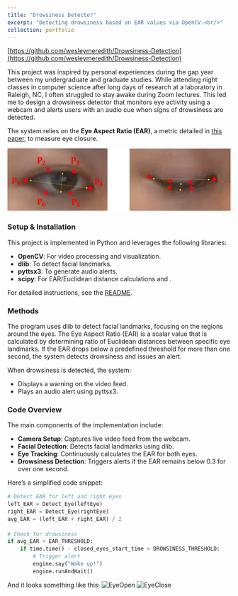 ```yaml
---
title: "Drowsiness Detector"
excerpt: "Detecting drowsiness based on EAR values via OpenCV.<br/>"
collection: portfolio
---
```


[https://github.com/wesleymeredith/Drowsiness-Detection](https://github.com/wesleymeredith/Drowsiness-Detection)

This project was inspired by personal experiences during the gap year between my undergraduate and graduate studies. While attending night classes in computer science after long days of research at a laboratory in Raleigh, NC, I often struggled to stay awake during Zoom lectures. This led me to design a drowsiness detector that monitors eye activity using a webcam and alerts users with an audio cue when signs of drowsiness are detected.  

The system relies on the **Eye Aspect Ratio (EAR)**, a metric detailed in [this paper](https://www.sciencedirect.com/science/article/pii/S2667241322000039#fig0001), to measure eye closure.

![Illustration of EAR calculation](images/eyes.jpg)

### Setup & Installation  
This project is implemented in Python and leverages the following libraries:  
- **OpenCV**: For video processing and visualization.  
- **dlib**: To detect facial landmarks.  
- **pyttsx3**: To generate audio alerts.  
- **scipy**: For EAR/Euclidean distance calculations and .  

For detailed instructions, see the [README](https://github.com/wesleymeredith/Drowsiness-Detection).  

### Methods  
The program uses dlib to detect facial landmarks, focusing on the regions around the eyes. The Eye Aspect Ratio (EAR) is a scalar value that is calculated by determining ratio of Euclidean distances between specific eye landmarks. If the EAR drops below a predefined threshold for more than one second, the system detects drowsiness and issues an alert.  

When drowsiness is detected, the system:  
- Displays a warning on the video feed.  
- Plays an audio alert using pyttsx3.  

### Code Overview  
The main components of the implementation include:  
- **Camera Setup**: Captures live video feed from the webcam.  
- **Facial Detection**: Detects facial landmarks using dlib.  
- **Eye Tracking**: Continuously calculates the EAR for both eyes.  
- **Drowsiness Detection**: Triggers alerts if the EAR remains below 0.3 for over one second.  

Here’s a simplified code snippet:  
```python  
# Detect EAR for left and right eyes  
left_EAR = Detect_Eye(leftEye)  
right_EAR = Detect_Eye(rightEye)  
avg_EAR = (left_EAR + right_EAR) / 2  

# Check for drowsiness  
if avg_EAR < EAR_THRESHOLD:  
    if time.time() - closed_eyes_start_time > DROWSINESS_THRESHOLD:  
        # Trigger alert  
        engine.say("Wake up!")  
        engine.runAndWait()  
```
And it looks something like this:
![EyeOpen](images/eye_open.jpg)
![EyeClose](images/eye_close.jpg)
